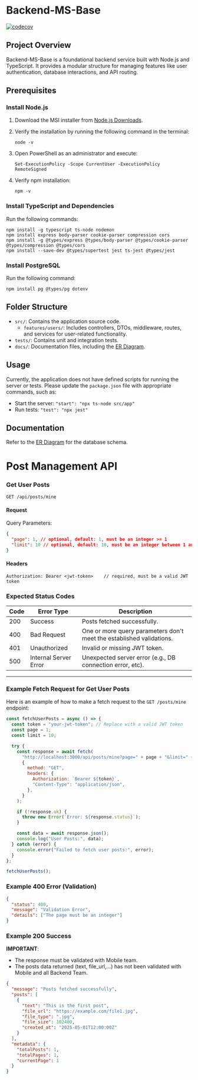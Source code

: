 # Backend-MS-Base

[![codecov](https://codecov.io/gh/Practica-Supervisada-UCR-2025/Backend-MS-Posts/graph/badge.svg?token=S22PMQUFOV)](https://codecov.io/gh/Practica-Supervisada-UCR-2025/Backend-MS-Posts)

## Project Overview

Backend-MS-Base is a foundational backend service built with Node.js and TypeScript. It provides a modular structure for managing features like user authentication, database interactions, and API routing.

## Prerequisites

### Install Node.js

1. Download the MSI installer from [Node.js Downloads](https://nodejs.org/en/download/).

2. Verify the installation by running the following command in the terminal:
   ```
   node -v
   ```
3. Open PowerShell as an administrator and execute:
   ```
   Set-ExecutionPolicy -Scope CurrentUser -ExecutionPolicy RemoteSigned
   ```
4. Verify npm installation:
   ```
   npm -v
   ```

### Install TypeScript and Dependencies

Run the following commands:

```
npm install -g typescript ts-node nodemon
npm install express body-parser cookie-parser compression cors
npm install -g @types/express @types/body-parser @types/cookie-parser @types/compression @types/cors
npm install --save-dev @types/supertest jest ts-jest @types/jest
```

### Install PostgreSQL

Run the following command:

```
npm install pg @types/pg dotenv
```

## Folder Structure

- `src/`: Contains the application source code.
  - `features/users/`: Includes controllers, DTOs, middleware, routes, and services for user-related functionality.
- `tests/`: Contains unit and integration tests.
- `docs/`: Documentation files, including the [ER Diagram](docs/ER_Diagram3.md).

## Usage

Currently, the application does not have defined scripts for running the server or tests. Please update the `package.json` file with appropriate commands, such as:

- Start the server: `"start": "npx ts-node src/app"`
- Run tests: `"test": "npx jest"`

## Documentation

Refer to the [ER Diagram](docs/ER_Diagram3.md) for the database schema.

# Post Management API

### Get User Posts

`GET /api/posts/mine`

#### Request

Query Parameters:

```json
{
  "page": 1, // optional, default: 1, must be an integer >= 1
  "limit": 10 // optional, default: 10, must be an integer between 1 and 100
}
```

#### Headers

```http
Authorization: Bearer <jwt-token>    // required, must be a valid JWT token
```

### Expected Status Codes

| Code | Error Type            | Description                                                          |
| ---- | --------------------- | -------------------------------------------------------------------- |
| 200  | Success               | Posts fetched successfully.                                          |
| 400  | Bad Request           | One or more query parameters don't meet the established validations. |
| 401  | Unauthorized          | Invalid or missing JWT token.                                        |
| 500  | Internal Server Error | Unexpected server error (e.g., DB connection error, etc).            |

---

### Example Fetch Request for Get User Posts

Here is an example of how to make a fetch request to the `GET /posts/mine` endpoint:

```javascript
const fetchUserPosts = async () => {
  const token = "your-jwt-token"; // Replace with a valid JWT token
  const page = 1;
  const limit = 10;

  try {
    const response = await fetch(
      "http://localhost:3000/api/posts/mine?page=" + page + "&limit=" + limit,
      {
        method: "GET",
        headers: {
          Authorization: `Bearer ${token}`,
          "Content-Type": "application/json",
        },
      }
    );

    if (!response.ok) {
      throw new Error(`Error: ${response.status}`);
    }

    const data = await response.json();
    console.log("User Posts:", data);
  } catch (error) {
    console.error("Failed to fetch user posts:", error);
  }
};

fetchUserPosts();
```

### Example 400 Error (Validation)

```json
{
  "status": 400,
  "message": "Validation Error",
  "details": ["The page must be an integer"]
}
```

### Example 200 Success

**IMPORTANT**:

- The response must be validated with Mobile team.
- The posts data returned (text, file_url,...) has not been validated with Mobile and all Backend Team.

```json
{
  "message": "Posts fetched successfully",
  "posts": [
    {
      "text": "This is the first post",
      "file_url": "https://example.com/file1.jpg",
      "file_type": ".jpg",
      "file_size": 102400,
      "created_at": "2025-05-01T12:00:00Z"
    }
  ],
  "metadata": {
    "totalPosts": 1,
    "totalPages": 1,
    "currentPage": 1
  }
}
```
